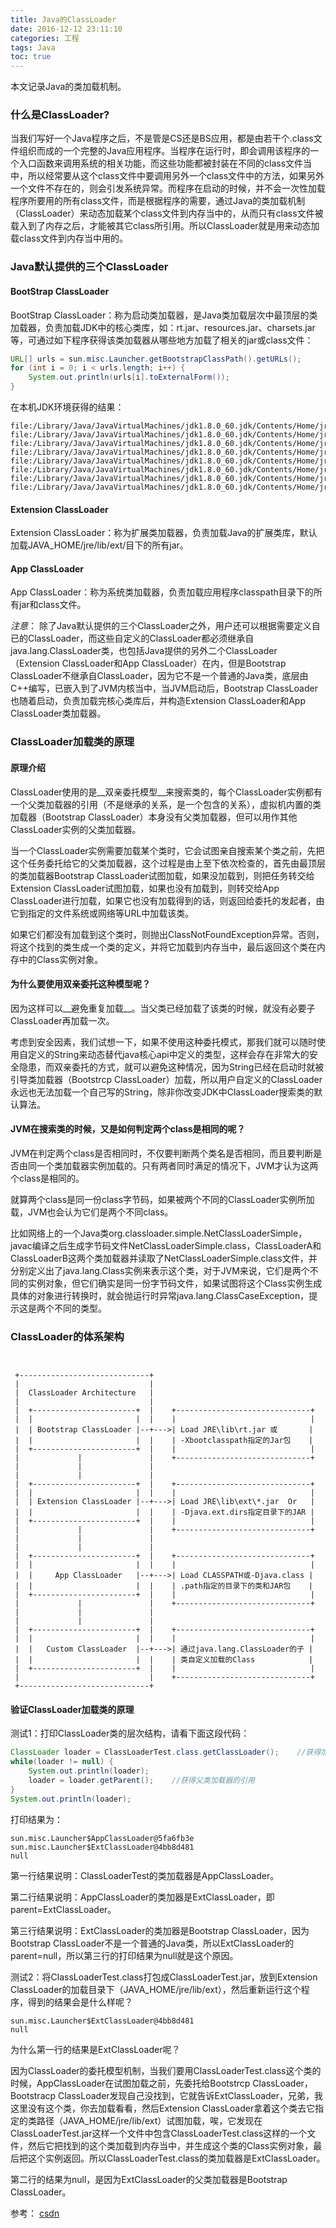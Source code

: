 ```yaml
---
title: Java的ClassLoader
date: 2016-12-12 23:11:10
categories: 工程
tags: Java
toc: true
---
```


本文记录Java的类加载机制。

### 什么是ClassLoader?

当我们写好一个Java程序之后，不是管是CS还是BS应用，都是由若干个.class文件组织而成的一个完整的Java应用程序。当程序在运行时，即会调用该程序的一个入口函数来调用系统的相关功能，而这些功能都被封装在不同的class文件当中，所以经常要从这个class文件中要调用另外一个class文件中的方法，如果另外一个文件不存在的，则会引发系统异常。而程序在启动的时候，并不会一次性加载程序所要用的所有class文件，而是根据程序的需要，通过Java的类加载机制（ClassLoader）来动态加载某个class文件到内存当中的，从而只有class文件被载入到了内存之后，才能被其它class所引用。所以ClassLoader就是用来动态加载class文件到内存当中用的。

### Java默认提供的三个ClassLoader

#### BootStrap ClassLoader

BootStrap ClassLoader：称为启动类加载器，是Java类加载层次中最顶层的类加载器，负责加载JDK中的核心类库，如：rt.jar、resources.jar、charsets.jar等，可通过如下程序获得该类加载器从哪些地方加载了相关的jar或class文件：

```java
URL[] urls = sun.misc.Launcher.getBootstrapClassPath().getURLs();  
for (int i = 0; i < urls.length; i++) {  
    System.out.println(urls[i].toExternalForm());  
}
```

在本机JDK环境获得的结果：

```
file:/Library/Java/JavaVirtualMachines/jdk1.8.0_60.jdk/Contents/Home/jre/lib/resources.jar
file:/Library/Java/JavaVirtualMachines/jdk1.8.0_60.jdk/Contents/Home/jre/lib/rt.jar
file:/Library/Java/JavaVirtualMachines/jdk1.8.0_60.jdk/Contents/Home/jre/lib/sunrsasign.jar
file:/Library/Java/JavaVirtualMachines/jdk1.8.0_60.jdk/Contents/Home/jre/lib/jsse.jar
file:/Library/Java/JavaVirtualMachines/jdk1.8.0_60.jdk/Contents/Home/jre/lib/jce.jar
file:/Library/Java/JavaVirtualMachines/jdk1.8.0_60.jdk/Contents/Home/jre/lib/charsets.jar
file:/Library/Java/JavaVirtualMachines/jdk1.8.0_60.jdk/Contents/Home/jre/lib/jfr.jar
file:/Library/Java/JavaVirtualMachines/jdk1.8.0_60.jdk/Contents/Home/jre/classes
```

#### Extension ClassLoader

Extension ClassLoader：称为扩展类加载器，负责加载Java的扩展类库，默认加载JAVA_HOME/jre/lib/ext/目下的所有jar。

#### App ClassLoader

App ClassLoader：称为系统类加载器，负责加载应用程序classpath目录下的所有jar和class文件。

_注意_： 除了Java默认提供的三个ClassLoader之外，用户还可以根据需要定义自已的ClassLoader，而这些自定义的ClassLoader都必须继承自java.lang.ClassLoader类，也包括Java提供的另外二个ClassLoader（Extension ClassLoader和App ClassLoader）在内，但是Bootstrap ClassLoader不继承自ClassLoader，因为它不是一个普通的Java类，底层由C++编写，已嵌入到了JVM内核当中，当JVM启动后，Bootstrap ClassLoader也随着启动，负责加载完核心类库后，并构造Extension ClassLoader和App ClassLoader类加载器。

### ClassLoader加载类的原理

#### 原理介绍

ClassLoader使用的是__双亲委托模型__来搜索类的，每个ClassLoader实例都有一个父类加载器的引用（不是继承的关系，是一个包含的关系），虚拟机内置的类加载器（Bootstrap ClassLoader）本身没有父类加载器，但可以用作其他ClassLoader实例的父类加载器。

当一个ClassLoader实例需要加载某个类时，它会试图亲自搜索某个类之前，先把这个任务委托给它的父类加载器，这个过程是由上至下依次检查的，首先由最顶层的类加载器Bootstrap ClassLoader试图加载，如果没加载到，则把任务转交给Extension ClassLoader试图加载，如果也没有加载到，则转交给App ClassLoader进行加载，如果它也没有加载得到的话，则返回给委托的发起者，由它到指定的文件系统或网络等URL中加载该类。

如果它们都没有加载到这个类时，则抛出ClassNotFoundException异常。否则，将这个找到的类生成一个类的定义，并将它加载到内存当中，最后返回这个类在内存中的Class实例对象。

#### 为什么要使用双亲委托这种模型呢？

因为这样可以__避免重复加载__。当父类已经加载了该类的时候，就没有必要子ClassLoader再加载一次。

考虑到安全因素，我们试想一下，如果不使用这种委托模式，那我们就可以随时使用自定义的String来动态替代java核心api中定义的类型，这样会存在非常大的安全隐患，而双亲委托的方式，就可以避免这种情况，因为String已经在启动时就被引导类加载器（Bootstrcp ClassLoader）加载，所以用户自定义的ClassLoader永远也无法加载一个自己写的String，除非你改变JDK中ClassLoader搜索类的默认算法。

#### JVM在搜索类的时候，又是如何判定两个class是相同的呢？

JVM在判定两个class是否相同时，不仅要判断两个类名是否相同，而且要判断是否由同一个类加载器实例加载的。只有两者同时满足的情况下，JVM才认为这两个class是相同的。

就算两个class是同一份class字节码，如果被两个不同的ClassLoader实例所加载，JVM也会认为它们是两个不同class。

比如网络上的一个Java类org.classloader.simple.NetClassLoaderSimple，javac编译之后生成字节码文件NetClassLoaderSimple.class，ClassLoaderA和ClassLoaderB这两个类加载器并读取了NetClassLoaderSimple.class文件，并分别定义出了java.lang.Class实例来表示这个类，对于JVM来说，它们是两个不同的实例对象，但它们确实是同一份字节码文件，如果试图将这个Class实例生成具体的对象进行转换时，就会抛运行时异常java.lang.ClassCaseException，提示这是两个不同的类型。

### ClassLoader的体系架构

```


 +-----------------------------+
 |                             |
 |  ClassLoader Architecture   |
 |                             |
 |  +-----------------------+  |    +------------------------------+
 |  |                       |  |    |                              |
 |  | Bootstrap ClassLoader |--+--->| Load JRE\lib\rt.jar 或       |
 |  |                       |  |    | -Xbootclasspath指定的Jar包    |
 |  +-----------------------+  |    |                              |
 |             |               |    +------------------------------+
 |             |               |
 |             |               |
 |  +-----------------------+  |    +------------------------------+
 |  |                       |  |    |                              |
 |  | Extension ClassLoader |--+--->| Load JRE\lib\ext\*.jar  Or   |
 |  |                       |  |    | -Djava.ext.dirs指定目录下的JAR |
 |  +-----------------------+  |    |                              |
 |             |               |    +------------------------------+
 |             |               |
 |             |               |
 |  +-----------------------+  |    +------------------------------+
 |  |                       |  |    |                              |
 |  |     App ClassLoader   |--+--->| Load CLASSPATH或-Djava.class |
 |  |                       |  |    | .path指定的目录下的类和JAR包    |
 |  +-----------------------+  |    |                              |
 |             |               |    +------------------------------+
 |             |               |
 |             |               |
 |  +-----------------------+  |    +------------------------------+
 |  |                       |  |    |                              |
 |  |   Custom ClassLoader  |--+--->| 通过java.lang.ClassLoader的子 |
 |  |                       |  |    | 类自定义加载的Class            |
 |  +-----------------------+  |    |                              |
 |                             |    +------------------------------+
 +-----------------------------+

```

#### 验证ClassLoader加载类的原理

测试1：打印ClassLoader类的层次结构，请看下面这段代码：

```java
ClassLoader loader = ClassLoaderTest.class.getClassLoader();    //获得加载ClassLoaderTest.class这个类的类加载器  
while(loader != null) {  
    System.out.println(loader);  
    loader = loader.getParent();    //获得父类加载器的引用  
}  
System.out.println(loader);
```

打印结果为：

```
sun.misc.Launcher$AppClassLoader@5fa6fb3e
sun.misc.Launcher$ExtClassLoader@4bb8d481
null
```

第一行结果说明：ClassLoaderTest的类加载器是AppClassLoader。

第二行结果说明：AppClassLoader的类加器是ExtClassLoader，即parent=ExtClassLoader。

第三行结果说明：ExtClassLoader的类加器是Bootstrap ClassLoader，因为Bootstrap ClassLoader不是一个普通的Java类，所以ExtClassLoader的parent=null，所以第三行的打印结果为null就是这个原因。

测试2：将ClassLoaderTest.class打包成ClassLoaderTest.jar，放到Extension ClassLoader的加载目录下（JAVA_HOME/jre/lib/ext），然后重新运行这个程序，得到的结果会是什么样呢？

```
sun.misc.Launcher$ExtClassLoader@4bb8d481
null
```

为什么第一行的结果是ExtClassLoader呢？

因为ClassLoader的委托模型机制，当我们要用ClassLoaderTest.class这个类的时候，AppClassLoader在试图加载之前，先委托给Bootstrcp ClassLoader，Bootstracp ClassLoader发现自己没找到，它就告诉ExtClassLoader，兄弟，我这里没有这个类，你去加载看看，然后Extension ClassLoader拿着这个类去它指定的类路径（JAVA_HOME/jre/lib/ext）试图加载，唉，它发现在ClassLoaderTest.jar这样一个文件中包含ClassLoaderTest.class这样的一个文件，然后它把找到的这个类加载到内存当中，并生成这个类的Class实例对象，最后把这个实例返回。所以ClassLoaderTest.class的类加载器是ExtClassLoader。

第二行的结果为null，是因为ExtClassLoader的父类加载器是Bootstrap ClassLoader。

参考：
[csdn](http://blog.csdn.net/xyang81/article/details/7292380)